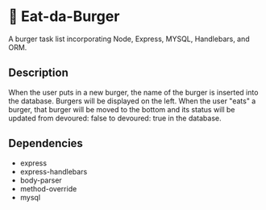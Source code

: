 # :hamburger: Eat-da-Burger


A burger task list incorporating Node, Express, MYSQL, Handlebars, and ORM.

## Description

When the user puts in a new burger, the name of the burger is inserted into the database. Burgers will be displayed on the left. When the user "eats" a burger, that burger will be moved to the bottom and its status will be updated from devoured: false to devoured: true in the database.

## Dependencies

* express
* express-handlebars
* body-parser
* method-override
* mysql
